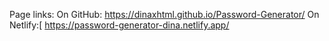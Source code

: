 Page links:
On GitHub:
https://dinaxhtml.github.io/Password-Generator/
On Netlify:[
https://password-generator-dina.netlify.app/
